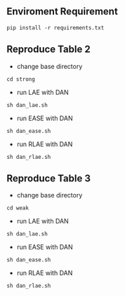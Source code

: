  ## Enviroment Requirement

`pip install -r requirements.txt`

## Reproduce Table 2
* change base directory

`cd strong`
* run LAE with DAN

`sh dan_lae.sh`
* run EASE with DAN
  
`sh dan_ease.sh`
* run RLAE with DAN
  
`sh dan_rlae.sh`

## Reproduce Table 3
* change base directory

`cd weak`
* run LAE with DAN

`sh dan_lae.sh`
* run EASE with DAN
  
`sh dan_ease.sh`
* run RLAE with DAN
  
`sh dan_rlae.sh`
